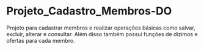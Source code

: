 # Projeto_Cadastro_Membros-DO
Projeto para cadastrar membros e realizar operações básicas como salvar, excluir, alterar e consultar. Além disso também possui funções de dizimos e ofertas para cada membro.
